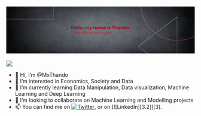 

<!---
MxThando/MxThando is a ✨ special ✨ repository because its `README.md` (this file) appears on your GitHub profile.
You can click the Preview link to take a look at your changes.
--->

[![Header](https://raw.githubusercontent.com/MxThando/MxThando/main/profile_banner.png "Header")](https://MxThando.github.io/)



<img align="center" src="https://github-readme-stats.vercel.app/api?username=MxThando&theme=" />


<!-- Actual text -->

- 👋 Hi, I’m @MxThando
- 👀 I’m interested in Economics, Society and Data
- 🌱 I’m currently learning Data Manipulation, Data visualization, Machine Learning and Deep Learning
- 💞️ I’m looking to collaborate on Machine Learning and Modelling projects
- 📫 You can find me on [![Twitter][1.2]][1], or on [![LinkedIn][3.2]][3].

<!-- Icons -->

[1.2]: http://i.imgur.com/wWzX9uB.png (twitter icon without padding)
[2.2]: https://raw.githubusercontent.com/MartinHeinz/MartinHeinz/master/linkedin-3-16.png (LinkedIn icon without padding)

<!-- Links to your social media accounts -->

[1]: https://twitter.com/MxThando
[2]: https://www.linkedin.com/in/tmsutwana/

